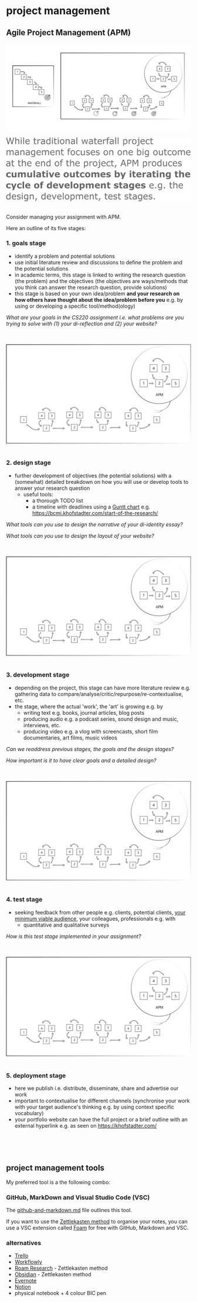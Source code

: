 # project management
## Agile Project Management (APM)

![](assets/img/apm-vs-waterfall.svg)

![](assets/img/apm-def.png)
<br><br>

Consider managing your assignment with APM. 

Here an outline of its five stages:

### 1. goals stage
- identify a problem and potential solutions
- use initial literature review and discussions to define the problem and the potential solutions
- in academic terms, this stage is linked to writing the research question (the problem) and the objectives (the objectives are ways/methods that you think can answer the research question, provide solutions)
- this stage is based on your own idea/problem **and your research on how others have thought about the idea/problem before you** e.g. by using or developing a specific tool/method(ology)

*What are your goals in the CS220 assignment i.e. what problems are you trying to solve with (1) your di-reflection and (2) your website?*

<br><br>
![](assets/img/apm.svg)
<br><br>

### 2. design stage
- further development of objectives (the potential solutions) with a (somewhat) detailed breakdown on how you will use or develop tools to answer your research question
  - useful tools: 
    - a thorough TODO list
    - a timeline with deadlines using a [Guntt chart](https://www.gantt.com/) e.g. https://bcmi.khofstadter.com/start-of-the-research/ 

*What tools can you use to design the narrative of your di-identity essay?* <!-- V&R map, my di-identity template -->

*What tools can you use to design the layout of your website?* <!-- drawing on a simple notebook and simple markdown language -->

<br><br>
![](assets/img/apm.svg)
<br><br>

### 3. development stage
- depending on the project, this stage can have more literature review e.g. gathering data to compare/analyse/critic/repurpose/re-contextualise, etc. 
- the stage, where the actual 'work', the 'art' is growing e.g. by
  - writing text e.g. books, journal articles, blog posts
  - producing audio e.g. a podcast series, sound design and music, interviews, etc. 
  - producing video e.g. a vlog with screencasts, short film documentaries, art films, music videos 

*Can we readdress previous stages, the goals and the design stages?* <!-- yes, this is why it's called agile -->

*How important is it to have clear goals and a detailed design?* <!-- the clearer the better to streamline production -->

<br><br>
![](assets/img/apm.svg)
<br><br>

### 4. test stage
- seeking feedback from other people e.g. clients, potential clients, [your minimum viable audience](https://seths.blog/2019/03/the-minimum-viable-audience-2/), your colleagues, professionals e.g. with
  - quantitative and qualitative surveys

*How is this test stage implemented in your assignment?* <!-- self and peer assessment -->

<br><br>
![](assets/img/apm.svg)
<br><br>

### 5. deployment stage
- here we publish i.e. distribute, disseminate, share and advertise our work 
- important to contextualise for different channels (synchronise your work with your target audience's thinking e.g. by using context specific vocabulary)
- your portfolio website can have the full project or a brief outline with an external hyperlink e.g. as seen on https://khofstadter.com/

<!--
- no need to know everything before you start/ship
- learn to fail, don't make it too personal i.e. distance your emotions from it perhaps by not being too attached to expected outcomes
- if you don't know what you want, start with what you don't want e.g. by making a list
- write content that is easy to change e.g. use raw text
- organise data chronologically, with EU data format and by using taxonomy e.g. categories i.e. groups/themes/types and tags - you could consider them as keywords as well 

## blogging and social media
- make once, share link, image and abstract (or subtitle) everywhere else
- traffic to point back to your website 

## 5-10 years plan
- check a software that can make you older,and than use this to prepare you personal development plan

## working with music
- don't listen to music with lyrics
- fit the tempo to your work
- if you are writing, try something minimal (fast or slow, but without many changes - make it gradually change not instantly)
- you could watch tutorial videos and listen to the narration and listen to your music in the background with lower volume (e.g. two youtube videos open, one music, one lecture)
-->

<br><br><br>

## project management tools
My preferred tool is a the following combo: 
### GitHub, MarkDown and Visual Studio Code (VSC)
The [github-and-markdown.md](github-and-markdown.md) file outlines this tool. 

If you want to use the [Zettlekasten method](https://youtu.be/rOSZOCoqOo8) to organise your notes, you can use a VSC extension called [Foam](https://foambubble.github.io/foam/) for free with GitHub, Markdown and VSC. 
  
### alternatives
- [Trello](https://trello.com/)
- [Workflowly](https://workflowy.com/)
- [Roam Research](https://roamresearch.com/) - Zettlekasten method
- [Obsidian](https://obsidian.md/) - Zettlekasten method
- [Evernote](https://evernote.com/)
- [Notion](https://www.notion.so/)
- physical notebook + 4 colour BIC pen

<!--
### Foam issue on GitHub
- Foam's known issue: it does not work well when using the GitHub Repositories extension, because the one the essential extensions used for Foam, Markdown All in One does not work with virtual workspaces. So, the current idea is to use Foam with GitHub Desktop. To monitor issue: https://github.com/yzhang-gh/vscode-markdown/issues/996
  -->
